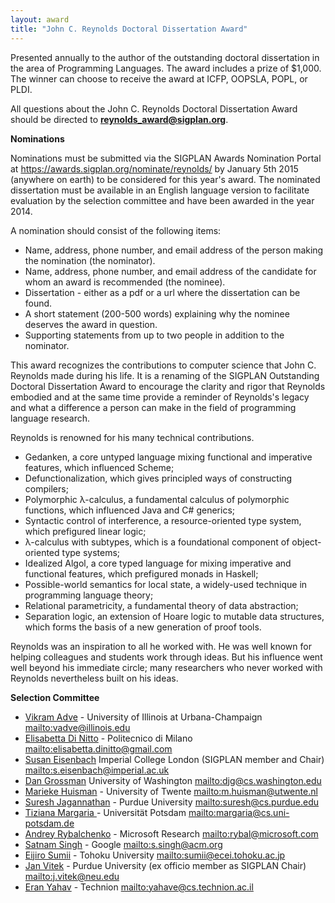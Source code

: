```yaml
---
layout: award
title: "John C. Reynolds Doctoral Dissertation Award"
---
```


Presented annually to the author of the outstanding doctoral
dissertation in the area of Programming Languages. The award includes
a prize of $1,000. The winner can choose to receive the award at ICFP,
OOPSLA, POPL, or PLDI.

All questions about the John C. Reynolds Doctoral Dissertation Award should be directed to **reynolds_award@sigplan.org**.

**Nominations**

Nominations must be submitted via the SIGPLAN Awards Nomination Portal at 
<https://awards.sigplan.org/nominate/reynolds/> by January
5th 2015 (anywhere on earth) to be considered for this year's award. The nominated dissertation
must be available in an English language version to facilitate
evaluation by the selection committee and have been awarded in the
year 2014.  

A nomination should consist of the following items:

 *  Name, address, phone number, and email address of the person making the nomination (the nominator).
 *  Name, address, phone number, and email address of the candidate for whom an award is recommended (the nominee).
 *  Dissertation - either as a pdf or a url where the dissertation can be found.
 *  A short statement (200-500 words) explaining why the nominee deserves the award in question. 
 *  Supporting statements from up to two people in addition to the nominator.

This award recognizes the contributions to computer science that John
C. Reynolds made during his life.  It is a renaming of the SIGPLAN
Outstanding Doctoral Dissertation Award to encourage the clarity and
rigor that Reynolds embodied and at the same time provide a reminder
of Reynolds's legacy and what a difference a person can make in the
field of programming language research.

Reynolds is renowned for his many technical contributions.

 * Gedanken, a core untyped language mixing functional and imperative features, which influenced Scheme;
 * Defunctionalization, which gives principled ways of constructing compilers;
 * Polymorphic λ-calculus, a fundamental calculus of polymorphic functions, which influenced Java and C# generics;
 * Syntactic control of interference, a resource-oriented type system, which prefigured linear logic;
 * λ-calculus with subtypes, which is a foundational component of object-oriented type systems;
 * Idealized Algol, a core typed language for mixing imperative and functional features, which prefigured monads in Haskell;
 * Possible-world semantics for local state, a widely-used technique in programming language theory;
 * Relational parametricity, a fundamental theory of data abstraction;
 * Separation logic, an extension of Hoare logic to mutable data structures, which forms the basis of a new generation of proof tools.

Reynolds was an inspiration to all he worked with. He was well known for helping colleagues and students work through ideas. But his influence went well beyond his immediate circle; many researchers who never worked with Reynolds nevertheless built on his ideas.
 
**Selection Committee**

 * [Vikram Adve](http://llvm.cs.uiuc.edu/~vadve/Home.html) - University of Illinois at Urbana-Champaign <mailto:vadve@illinois.edu>
 * [Elisabetta  Di Nitto](http://home.deib.polimi.it/dinitto/) - Politecnico di Milano <mailto:elisabetta.dinitto@gmail.com>
 * [Susan Eisenbach](http://www.imperial.ac.uk/AP/faces/pages/read/Home.jsp?person=s.eisenbach&_adf.ctrl-state=16dpu3khvn_99&_afrRedirect=169130355484999) Imperial College London (SIGPLAN member and Chair) <mailto:s.eisenbach@imperial.ac.uk>
 * [Dan Grossman](http://homes.cs.washington.edu/~djg/) University of Washington <mailto:djg@cs.washington.edu>
 * [Marieke Huisman](http://wwwhome.ewi.utwente.nl/~marieke/) -  University of Twente <mailto:m.huisman@utwente.nl>
 * [Suresh Jagannathan](http://www.cs.purdue.edu/homes/suresh/) - Purdue University <mailto:suresh@cs.purdue.edu>
 * [Tiziana Margaria ](https://www.cs.uni-potsdam.de/sse/people.html?id=tmargaria) - Universität Potsdam <mailto:margaria@cs.uni-potsdam.de>
 * [Andrey Rybalchenko](http://www7.in.tum.de/~rybal/) - Microsoft Research <mailto:rybal@microsoft.com>
 * [Satnam Singh](https://plus.google.com/110563483361774700563/about) - Google <mailto:s.singh@acm.org>
 * [Eijiro Sumii](http://www.kb.ecei.tohoku.ac.jp/~sumii/) - Tohoku University <mailto:sumii@ecei.tohoku.ac.jp>
 * [Jan Vitek](http://janvitek.github.io/) - Purdue University (ex officio member as SIGPLAN Chair) <mailto:j.vitek@neu.edu>
 * [Eran Yahav](http://www.cs.technion.ac.il/~yahave/) - Technion <mailto:yahave@cs.technion.ac.il>
